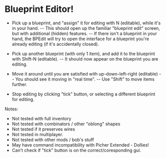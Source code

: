 # Blueprint Editor!

 - Pick up a blueprint, and "assign" it for editing with N (editable), while it's in your hand. 
  -- This should open up the familiar "blueprint edit" screen, but with additional (hidden) features.
  -- If there isn't a blueprint in your hand, the BPEdit will try to open the interface for a blueprint you're already editing (if it's accidentally closed).

 - Pick up another blueprint (with only 1 item), and add it to the blueprint with Shift-N (editable). 
  -- It should now appear on the blueprint you are editing.

 - Move it around until you are satisfied with up-down-left-right (editable)
  -- You should see it moving in "real time".
  -- Use "Shift" to move items further.

 - Stop editing by clicking "tick" button, or selecting a different blueprint for editing.


Notes: 
 - Not tested with full inventory
 - Not tested with combinators / other "oblong" shapes
 - Not tested if it preserves wires
 - Not tested in multiplayer.
 - Not tested with other mods / bob's stuff
 - May have command incompatibility with Picher Extended - Dollies!
 - Can't check if "tick" button is on the correct/coresponding gui.